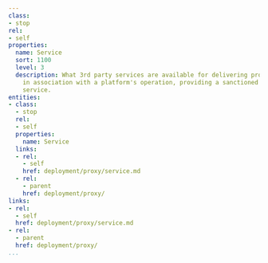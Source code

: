 ```yaml
---
class:
- stop
rel:
- self
properties:
  name: Service
  sort: 1100
  level: 3
  description: What 3rd party services are available for delivering proxy services
    in association with a platform's operation, providing a sanctioned commercial
    service.
entities:
- class:
  - stop
  rel:
  - self
  properties:
    name: Service
  links:
  - rel:
    - self
    href: deployment/proxy/service.md
  - rel:
    - parent
    href: deployment/proxy/
links:
- rel:
  - self
  href: deployment/proxy/service.md
- rel:
  - parent
  href: deployment/proxy/
...
```

